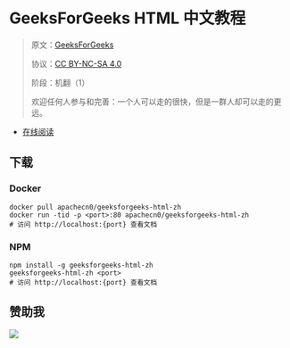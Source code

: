 # GeeksForGeeks HTML 中文教程

> 原文：[GeeksForGeeks](https://geeksforgeeks.org/)
> 
> 协议：[CC BY-NC-SA 4.0](http://creativecommons.org/licenses/by-nc-sa/4.0/)
> 
> 阶段：机翻（1）
> 
> 欢迎任何人参与和完善：一个人可以走的很快，但是一群人却可以走的更远。

* [在线阅读](https://g4g-html.flygon.net)
## 下载

### Docker

```
docker pull apachecn0/geeksforgeeks-html-zh
docker run -tid -p <port>:80 apachecn0/geeksforgeeks-html-zh
# 访问 http://localhost:{port} 查看文档
```

### NPM

```
npm install -g geeksforgeeks-html-zh
geeksforgeeks-html-zh <port>
# 访问 http://localhost:{port} 查看文档
```

## 赞助我

![](https://img-blog.csdnimg.cn/20200112005920729.png)
